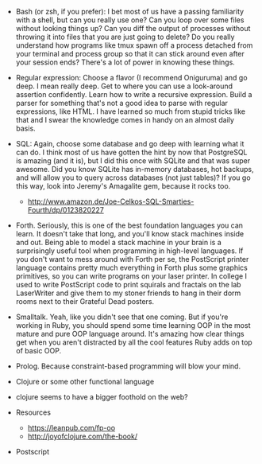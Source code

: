 * Bash (or zsh, if you prefer):  I bet most of us have a passing familiarity with a shell, but can you really use one?  Can you loop over some files without looking things up?  Can you diff the output of processes without throwing it into files that you are just going to delete?  Do you really understand how programs like tmux spawn off a process detached from your terminal and process group so that it can stick around even after your session ends?  There's a lot of power in knowing these things.

* Regular expression:  Choose a flavor (I recommend Oniguruma) and go deep.  I mean really deep.  Get to where you can use a look-around assertion confidently.  Learn how to write a recursive expression.  Build a parser for something that's not a good idea to parse with regular expressions, like HTML.  I have learned so much from stupid tricks like that and I swear the knowledge comes in handy on an almost daily basis.

* SQL:  Again, choose some database and go deep with learning what it can do.  I think most of us have gotten the hint by now that PostgreSQL is amazing (and it is), but I did this once with SQLite and that was super awesome.  Did you know SQLite has in-memory databases, hot backups, and will allow you to query across databases (not just tables)?  If you go this way, look into Jeremy's Amagalite gem, because it rocks too.
  * http://www.amazon.de/Joe-Celkos-SQL-Smarties-Fourth/dp/0123820227

* Forth. Seriously, this is one of the best foundation languages you can learn. It doesn't take that long, and you'll know stack machines inside and out. Being able to model a stack machine in your brain is a surprisingly useful tool when programming in high-level languages. If you don't want to mess around with Forth per se, the PostScript printer language contains pretty much everything in Forth plus some graphics primitives, so you can write programs on your laser printer. In college I used to write PostScript code to print squirals and fractals on the lab LaserWriter and give them to my stoner friends to hang in their dorm rooms next to their Grateful Dead posters.

* Smalltalk. Yeah, like you didn't see that one coming. But if you're working in Ruby, you should spend some time learning OOP in the most mature and pure OOP language around. It's amazing how clear things get when you aren't distracted by all the cool features Ruby adds on top of basic OOP.

* Prolog. Because constraint-based programming will blow your mind.

* Clojure or some other functional language
* clojure seems to have a bigger foothold on the web?
* Resources
  * https://leanpub.com/fp-oo
  * http://joyofclojure.com/the-book/

* Postscript